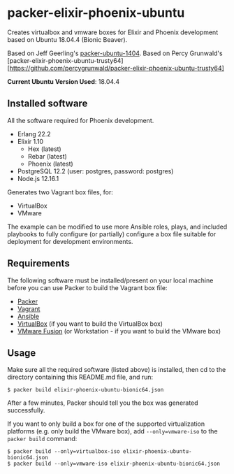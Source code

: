 # packer-elixir-phoenix-ubuntu

Creates virtualbox and vmware boxes for Elixir and Phoenix development based on Ubuntu 18.04.4 (Bionic Beaver).

Based on Jeff Geerling's [packer-ubuntu-1404](https://github.com/geerlingguy/packer-ubuntu-1404).
Based on Percy Grunwald's [packer-elixir-phoenix-ubuntu-trusty64][https://github.com/percygrunwald/packer-elixir-phoenix-ubuntu-trusty64]

**Current Ubuntu Version Used**: 18.04.4

## Installed software

All the software required for Phoenix development.

* Erlang 22.2
* Elixir 1.10
    * Hex (latest)
    * Rebar (latest)
    * Phoenix (latest)
* PostgreSQL 12.2 (user: postgres, password: postgres)
* Node.js 12.16.1

Generates two Vagrant box files, for:

  - VirtualBox
  - VMware

The example can be modified to use more Ansible roles, plays, and included playbooks to fully configure (or partially) configure a box file suitable for deployment for development environments.

## Requirements

The following software must be installed/present on your local machine before you can use Packer to build the Vagrant box file:

  - [Packer](http://www.packer.io/)
  - [Vagrant](http://vagrantup.com/)
  - [Ansible](http://docs.ansible.com/intro_installation.html)
  - [VirtualBox](https://www.virtualbox.org/) (if you want to build the VirtualBox box)
  - [VMware Fusion](http://www.vmware.com/products/fusion/) (or Workstation - if you want to build the VMware box)

## Usage

Make sure all the required software (listed above) is installed, then cd to the directory containing this README.md file, and run:

    $ packer build elixir-phoenix-ubuntu-bionic64.json

After a few minutes, Packer should tell you the box was generated successfully.

If you want to only build a box for one of the supported virtualization platforms (e.g. only build the VMware box), add `--only=vmware-iso` to the `packer build` command:

    $ packer build --only=virtualbox-iso elixir-phoenix-ubuntu-bionic64.json
    $ packer build --only=vmware-iso elixir-phoenix-ubuntu-bionic64.json    
